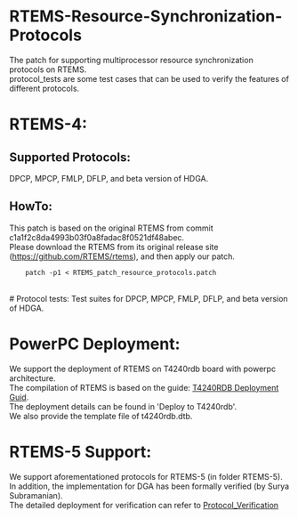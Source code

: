 # RTEMS-Resource-Synchronization-Protocols
The patch for supporting multiprocessor resource synchronization protocols on RTEMS.
<br />
protocol_tests are some test cases that can be used to verify the features of different protocols.
<br />
# RTEMS-4:
## Supported Protocols:
DPCP, MPCP, FMLP, DFLP, and beta version of HDGA.
<br />
## HowTo:
This patch is based on the original RTEMS from commit c1a1f2c8da4993b03f0a8fadac8f0521df48abec.
<br />
Please download the RTEMS from its original release site (https://github.com/RTEMS/rtems), and then apply our patch.

        patch -p1 < RTEMS_patch_resource_protocols.patch

<br />
# Protocol tests:
Test suites for DPCP, MPCP, FMLP, DFLP, and beta version of HDGA.

# PowerPC Deployment:
We support the deployment of RTEMS on T4240rdb board with powerpc architecture.<br />
The compilation of RTEMS is based on the guide: [T4240RDB Deployment Guid](https://es-rtos-kh.blogspot.com/2018/10/rtemsqoriq-how-to-deploy-rtems-5-on-nxp.html).<br />
The deployment details can be found in 'Deploy to T4240rdb'.<br />
We also provide the template file of t4240rdb.dtb.<br />

# RTEMS-5 Support:
We support aforementationed protocols for RTEMS-5 (in folder RTEMS-5). In addition, the implementation for DGA has been formally verified (by Surya Subramanian).
<br />
The detailed deployment for verification can refer to [Protocol_Verification](https://github.com/JJShi92/Resource-Synchronization-Protocols-Verification-RTEMS)
